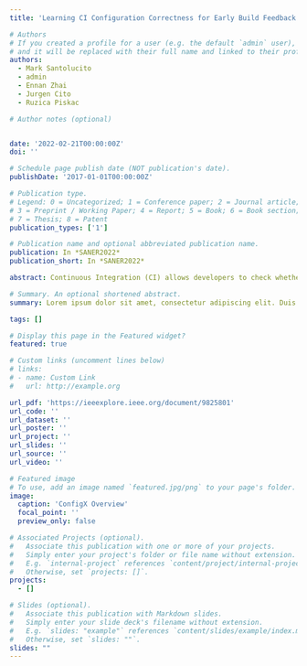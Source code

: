 ```yaml
---
title: 'Learning CI Configuration Correctness for Early Build Feedback'

# Authors
# If you created a profile for a user (e.g. the default `admin` user), write the username (folder name) here
# and it will be replaced with their full name and linked to their profile.
authors:
  - Mark Santolucito
  - admin
  - Ennan Zhai
  - Jurgen Cito
  - Ruzica Piskac

# Author notes (optional)


date: '2022-02-21T00:00:00Z'
doi: ''

# Schedule page publish date (NOT publication's date).
publishDate: '2017-01-01T00:00:00Z'

# Publication type.
# Legend: 0 = Uncategorized; 1 = Conference paper; 2 = Journal article;
# 3 = Preprint / Working Paper; 4 = Report; 5 = Book; 6 = Book section;
# 7 = Thesis; 8 = Patent
publication_types: ['1']

# Publication name and optional abbreviated publication name.
publication: In *SANER2022*
publication_short: In *SANER2022*

abstract: Continuous Integration (CI) allows developers to check whether their code can build successfully and pass tests across various system environments with every commit. To use a CI platform, a developer must provide configuration files within a code repository to specify build conditions. Incorrect configuration settings lead to CI build failures, which can take hours to run, wasting valuable developer time and delaying product release dates. Debugging CI configurations is a slow and error-prone process. The only way to check the correctness of CI configurations is to push a commit and wait for the build result. We present VeriCI, the first system for localizing CI configuration errors at the code level. VeriCI runs as a static analysis tool, before the developer sends the build request to the CI server. Our key insight is that the commit history and the corresponding build histories available in CI environments can be used both for build error prediction and build error localization. We leverage the build history as a labeled dataset to automatically derive customized rules describing correct CI configurations, using supervised machine learning techniques. To more accurately identify root causes, we train a neural network that filters out constraints that are less likely to be connected to the root cause of build failure. We evaluate VeriCI on real world data from GitHub and achieve 91% accuracy of predicting a build failure and correctly identify the root cause in 75% of cases. We also conducted a between-subjects user study with 20 software developers, showing that VeriCI significantly helps users in identifying and fixing errors in CI.

# Summary. An optional shortened abstract.
summary: Lorem ipsum dolor sit amet, consectetur adipiscing elit. Duis posuere tellus ac convallis placerat. Proin tincidunt magna sed ex sollicitudin condimentum.

tags: []

# Display this page in the Featured widget?
featured: true

# Custom links (uncomment lines below)
# links:
# - name: Custom Link
#   url: http://example.org

url_pdf: 'https://ieeexplore.ieee.org/document/9825801'
url_code: ''
url_dataset: ''
url_poster: ''
url_project: ''
url_slides: ''
url_source: ''
url_video: ''

# Featured image
# To use, add an image named `featured.jpg/png` to your page's folder.
image:
  caption: 'ConfigX Overview'
  focal_point: ''
  preview_only: false

# Associated Projects (optional).
#   Associate this publication with one or more of your projects.
#   Simply enter your project's folder or file name without extension.
#   E.g. `internal-project` references `content/project/internal-project/index.md`.
#   Otherwise, set `projects: []`.
projects:
  - []

# Slides (optional).
#   Associate this publication with Markdown slides.
#   Simply enter your slide deck's filename without extension.
#   E.g. `slides: "example"` references `content/slides/example/index.md`.
#   Otherwise, set `slides: ""`.
slides: ""
---
```

